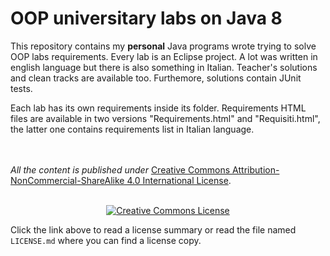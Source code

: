 # OOP universitary labs on Java 8

This repository contains my **personal** Java programs wrote trying to solve OOP labs requirements.
Every lab is an Eclipse project.
A lot was written in english language but there is also something in Italian.
Teacher's solutions and clean tracks are available too. Furthemore, solutions contain JUnit tests.

Each lab has its own requirements inside its folder. Requirements HTML files are available in two versions "Requirements.html" and "Requisiti.html", the latter one contains requirements list in Italian language. 

<br></a><br /> <i>All the content is published under </i> <a rel="license" href="http://creativecommons.org/licenses/by-nc-sa/4.0/">Creative Commons Attribution-NonCommercial-ShareAlike 4.0 International License</a>.<br>

<br>
<div align="center"> <a rel="license" href="http://creativecommons.org/licenses/by-nc-sa/4.0/"><img alt="Creative Commons License" style="border-width:0" src="https://i.creativecommons.org/l/by-nc-sa/4.0/88x31.png" /></a></div>

Click the link above to read a license summary or read the file named `LICENSE.md` where you can find a license copy.